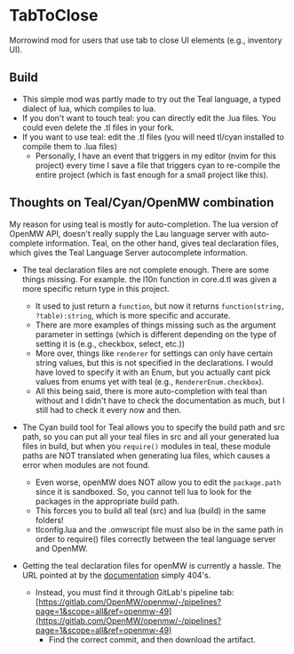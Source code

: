 # TabToClose

Morrowind mod for users that use tab to close UI elements (e.g., inventory UI).

## Build

- This simple mod was partly made to try out the Teal language, a typed dialect of lua, which compiles to lua.
- If you don't want to touch teal: you can directly edit the .lua files. You could even delete the .tl files in your fork.
- If you want to use teal: edit the .tl files (you will need tl/cyan installed to compile them to .lua files)
    - Personally, I have an event that triggers in my editor (nvim for this project) every time I save a file that triggers cyan to re-compile the entire project (which is fast enough for a small project like this).

## Thoughts on Teal/Cyan/OpenMW combination

My reason for using teal is mostly for auto-completion. The lua version of OpenMW API, doesn't really supply the Lau language server with auto-complete information. Teal, on the other hand, gives teal declaration files, which gives the Teal Language Server autocomplete information.
- The teal declaration files are not complete enough. There are some things missing. For example. the l10n function in core.d.tl was given a more specific return type in this project.
    - It used to just return a `function`, but now it returns `function(string, ?table):string`, which is more specific and accurate.
    - There are more examples of things missing such as the argument parameter in settings (which is different depending on the type of setting it is (e.g., checkbox, select, etc.))
    - More over, things like `renderer` for settings can only have certain string values, but this is not specified in the declarations. I would have loved to specify it with an Enum, but you actually cant pick values from enums yet with teal (e.g., `RendererEnum.checkbox`).
    - All this being said, there is more auto-completion with teal than without and I didn't have to check the documentation as much, but I still had to check it every now and then.


- The Cyan build tool for Teal allows you to specify the build path and src path, so you can put all your teal files in src and all your generated lua files in build, but when you `require()` modules in teal, these module paths are NOT translated when generating lua files, which causes a error when modules are not found.
    - Even worse, openMW does NOT allow you to edit the `package.path` since it is sandboxed. So, you cannot tell lua to look for the packages in the appropriate build path.
    - This forces you to build all teal (src) and lua (build) in the same folders!
    - tlconfig.lua and the .omwscript file must also be in the same path in order to require() files correctly between the teal language server and OpenMW.


- Getting the teal declaration files for openMW is currently a hassle. The URL pointed at by the [documentation](https://openmw.readthedocs.io/en/openmw-0.49.0/reference/lua-scripting/teal.html) simply 404's.
    - Instead, you must find it through GitLab's pipeline tab: [https://gitlab.com/OpenMW/openmw/-/pipelines?page=1&scope=all&ref=openmw-49](https://gitlab.com/OpenMW/openmw/-/pipelines?page=1&scope=all&ref=openmw-49)
        - Find the correct commit, and then download the artifact.